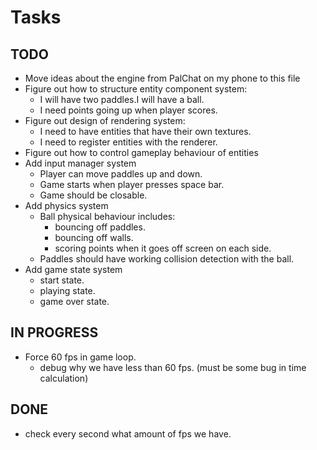 # Tasks

## TODO
- Move ideas about the engine from PalChat on my phone to this file
- Figure out how to structure entity component system:
    - I will have two paddles.I will have a ball. 
    - I need points going up when player scores.
- Figure out design of rendering system:
    - I need to have entities that have their own textures. 
    - I need to register entities with the renderer. 
- Figure out how to control gameplay behaviour of entities
- Add input manager system
    - Player can move paddles up and down. 
    - Game starts when player presses space bar. 
    - Game should be closable.
- Add physics system
    - Ball physical behaviour includes: 
        - bouncing off paddles. 
        - bouncing off walls. 
        - scoring points when it goes off screen on each side.
    - Paddles should have working collision detection with the ball. 
- Add game state system
    - start state. 
    - playing state. 
    - game over state.

## IN PROGRESS
- Force 60 fps in game loop.
    - debug why we have less than 60 fps. (must be some bug in time calculation)

## DONE
- check every second what amount of fps we have.

